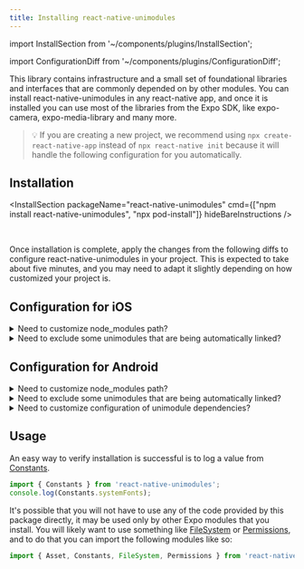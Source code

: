 ```yaml
---
title: Installing react-native-unimodules
---
```


import InstallSection from '~/components/plugins/InstallSection';

import ConfigurationDiff from '~/components/plugins/ConfigurationDiff';

This library contains infrastructure and a small set of foundational libraries and interfaces that are commonly depended on by other modules. You can install react-native-unimodules in any react-native app, and once it is installed you can use most of the libraries from the Expo SDK, like expo-camera, expo-media-library and many more.

> 💡 If you are creating a new project, we recommend using `npx create-react-native-app` instead of `npx react-native init` because it will handle the following configuration for you automatically.

## Installation

<InstallSection packageName="react-native-unimodules" cmd={["npm install react-native-unimodules", "npx pod-install"]} hideBareInstructions />

<br />

Once installation is complete, apply the changes from the following diffs to configure react-native-unimodules in your project. This is expected to take about five minutes, and you may need to adapt it slightly depending on how customized your project is.

## Configuration for iOS

<ConfigurationDiff source="/static/diffs/react-native-unimodules-ios.diff" />

<details><summary>Need to customize node_modules path?</summary>
<p>

If you need to customize the path to node_modules, for example because you are using yarn workspaces, then you can pass in a param for this: `use_unimodules!(modules_paths: ['./path/to/node_modules'])`

</p>
</details>

<details><summary>Need to exclude some unimodules that are being automatically linked?</summary> 
<p>

If you need to exclude some of the unimodules that you are not using but they got installed by your other dependencies (like `expo`), then you can pass in `exclude` param for this. For example, if you want to exclude `expo-face-detector`, you may want to use this: `use_unimodules!(exclude: ['expo-face-detector'])`

</p>
</details>

## Configuration for Android

<ConfigurationDiff source="/static/diffs/react-native-unimodules-android.diff" />

<details><summary>Need to customize node_modules path?</summary>
<p>

If you need to customize the path to node_modules, for example because you are using yarn workspaces, then you can pass in a param `modulesPaths` for both of these functions: `includeUnimodulesProjects([modulesPaths: ['./path/to/node_modules']])`, `addUnimodulesDependencies([modulesPaths: ['./path/to/node_modules']])`

</p>
</details>

<details><summary>Need to exclude some unimodules that are being automatically linked?</summary>
<p>

If you need to exclude some of the unimodules that you are not using but they got installed by your other dependencies (like `expo`), then you can pass in `exclude` param for this. For example, if you want to exclude `expo-face-detector`, you may want to use this: `addUnimodulesDependencies([exclude: ['expo-face-detector']])`

</p>
</details>

<details><summary>Need to customize configuration of unimodule dependencies?</summary>
<p>

You can also customize the configuration of the unimodules dependencies (the default is `implementation`, if you're using Gradle older than 3.0, you will need to set `configuration: "compile"` in `addUnimodulesDependencies`, like: `addUnimodulesDependencies([configuration: "compile"])`)

</p>
</details>

## Usage

An easy way to verify installation is successful is to log a value from [Constants](/versions/latest/sdk/constants/).

```js
import { Constants } from 'react-native-unimodules';
console.log(Constants.systemFonts);
```

It's possible that you will not have to use any of the code provided by this package directly, it may be used only by other Expo modules that you install. You will likely want to use something like [FileSystem](/versions/latest/sdk/filesystem/) or [Permissions](/versions/latest/sdk/permissions/), and to do that you can import the following modules like so:

```js
import { Asset, Constants, FileSystem, Permissions } from 'react-native-unimodules';
```